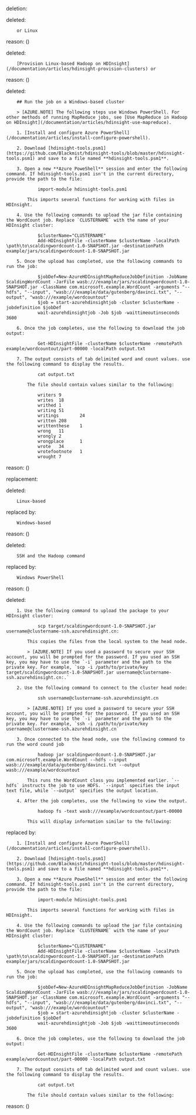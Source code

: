 deletion:

deleted:

		or Linux

reason: ()

deleted:

		[Provision Linux-based Hadoop on HDInsight](/documentation/articles/hdinsight-provision-clusters) or

reason: ()

deleted:

		## Run the job on a Windows-based cluster
		
		> [AZURE.NOTE] The following steps use Windows PowerShell. For other methods of running MapReduce jobs, see [Use MapReduce in Hadoop on HDInsight](/documentation/articles/hdinsight-use-mapreduce).
		
		1. [Install and configure Azure PowerShell](/documentation/articles/install-configure-powershell).
		
		2. Download [hdinsight-tools.psm1](https://github.com/Blackmist/hdinsight-tools/blob/master/hdinsight-tools.psm1) and save to a file named **hdinsight-tools.psm1**.
		
		3. Open a new **Azure PoweShell** session and enter the following command. If hdinsight-tools.psm1 isn't in the current directory, provide the path to the file:
		
		        import-module hdinsight-tools.psm1
		
		    This imports several functions for working with files in HDInsight.
		
		4. Use the following commands to upload the jar file containing the WordCount job. Replace `CLUSTERNAME` with the name of your HDInsight cluster:
		
		        $clusterName="CLUSTERNAME"
		        Add-HDInsightFile -clusterName $clusterName -localPath \path\to\scaldingwordcount-1.0-SNAPSHOT.jar -destinationPath example/jars/scaldingwordcount-1.0-SNAPSHOT.jar
		
		5. Once the upload has completed, use the following commands to run the job:
		
		        $jobDef=New-AzureHDInsightMapReduceJobDefinition -JobName ScaldingWordCount -JarFile wasb:///example/jars/scaldingwordcount-1.0-SNAPSHOT.jar -ClassName com.microsoft.example.WordCount -arguments "--hdfs", "--input", "wasb:///example/data/gutenberg/davinci.txt", "--output", "wasb:///example/wordcountout"
		        $job = start-azurehdinsightjob -cluster $clusterName -jobdefinition $jobDef
		        wait-azurehdinsightjob -Job $job -waittimeoutinseconds 3600
		
		6. Once the job completes, use the following to download the job output:
		
		        Get-HDInsightFile -clusterName $clusterName -remotePath example/wordcountout/part-00000 -localPath output.txt
		
		7. The output consists of tab delimited word and count values. use the following command to display the results.
		
		        cat output.txt
		
		    The file should contain values similar to the following:
		
		        writers 9
		        writes  18
		        writhed 1
		        writing 51
		        writings        24
		        written 208
		        writtenthese    1
		        wrong   11
		        wrongly 2
		        wrongplace      1
		        wrote   34
		        wrotefootnote   1
		        wrought 7

reason: ()

replacement:

deleted:

		Linux-based

replaced by:

		Windows-based

reason: ()

deleted:

		SSH and the Hadoop command

replaced by:

		Windows PowerShell

reason: ()

deleted:

		1. Use the following command to upload the package to your HDInsight cluster:
		
		        scp target/scaldingwordcount-1.0-SNAPSHOT.jar username@clustername-ssh.azurehdinsight.cn:
		
		    This copies the files from the local system to the head node.
		
		    > [AZURE.NOTE] If you used a password to secure your SSH account, you will be prompted for the password. If you used an SSH key, you may have to use the `-i` parameter and the path to the private key. For example, `scp -i /path/to/private/key target/scaldingwordcount-1.0-SNAPSHOT.jar username@clustername-ssh.azurehdinsight.cn:.`
		
		2. Use the following command to connect to the cluster head node:
		
		        ssh username@clustername-ssh.azurehdinsight.cn
		
		    > [AZURE.NOTE] If you used a password to secure your SSH account, you will be prompted for the password. If you used an SSH key, you may have to use the `-i` parameter and the path to the private key. For example, `ssh -i /path/to/private/key username@clustername-ssh.azurehdinsight.cn`
		
		3. Once connected to the head node, use the following command to run the word cound job
		
		        hadoop jar scaldingwordcount-1.0-SNAPSHOT.jar com.microsoft.example.WordCount --hdfs --input wasb:///example/data/gutenberg/davinci.txt --output wasb:///example/wordcountout
		
		    This runs the WordCount class you implemented earlier. `--hdfs` instructs the job to use HDFS. `--input` specifies the input text file, while `--output` specifies the output location.
		
		4. After the job completes, use the following to view the output.
		
		        hadoop fs -text wasb:///example/wordcountout/part-00000
		
		    This will display information similar to the following:

replaced by:

		1. [Install and configure Azure PowerShell](/documentation/articles/install-configure-powershell).
		
		2. Download [hdinsight-tools.psm1](https://github.com/Blackmist/hdinsight-tools/blob/master/hdinsight-tools.psm1) and save to a file named **hdinsight-tools.psm1**.
		
		3. Open a new **Azure PoweShell** session and enter the following command. If hdinsight-tools.psm1 isn't in the current directory, provide the path to the file:
		
		        import-module hdinsight-tools.psm1
		
		    This imports several functions for working with files in HDInsight.
		
		4. Use the following commands to upload the jar file containing the WordCount job. Replace `CLUSTERNAME` with the name of your HDInsight cluster:
		
		        $clusterName="CLUSTERNAME"
		        Add-HDInsightFile -clusterName $clusterName -localPath \path\to\scaldingwordcount-1.0-SNAPSHOT.jar -destinationPath example/jars/scaldingwordcount-1.0-SNAPSHOT.jar
		
		5. Once the upload has completed, use the following commands to run the job:
		
		        $jobDef=New-AzureHDInsightMapReduceJobDefinition -JobName ScaldingWordCount -JarFile wasb:///example/jars/scaldingwordcount-1.0-SNAPSHOT.jar -ClassName com.microsoft.example.WordCount -arguments "--hdfs", "--input", "wasb:///example/data/gutenberg/davinci.txt", "--output", "wasb:///example/wordcountout"
		        $job = start-azurehdinsightjob -cluster $clusterName -jobdefinition $jobDef
		        wait-azurehdinsightjob -Job $job -waittimeoutinseconds 3600
		
		6. Once the job completes, use the following to download the job output:
		
		        Get-HDInsightFile -clusterName $clusterName -remotePath example/wordcountout/part-00000 -localPath output.txt
		
		7. The output consists of tab delimited word and count values. use the following command to display the results.
		
		        cat output.txt
		
		    The file should contain values similar to the following:

reason: ()


